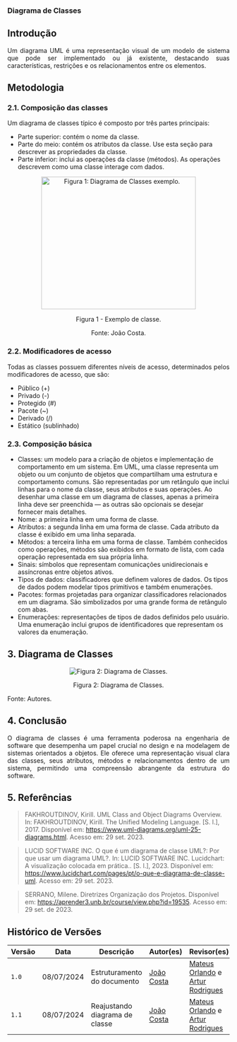 ### Diagrama de Classes

## Introdução

<p align="justify">
Um diagrama UML é uma representação visual de um modelo de sistema que pode ser implementado ou já existente, destacando suas características, restrições e os relacionamentos entre os elementos.
</p>


## Metodologia

<h3> 2.1. Composição das classes</h3> 
<p align="justify">

Um diagrama de classes típico é composto por três partes principais:
<ul>
<li> Parte superior: contém o nome da classe.</li>
<li> Parte do meio: contém os atributos da classe. Use esta seção para descrever as propriedades da classe.</li>
<li> Parte inferior: inclui as operações da classe (métodos). As operações descrevem como uma classe interage com dados.</li>
</ul>
</p>

<div align = "center"><img src="" alt="Figura 1: Diagrama de Classes exemplo." height="300" width="350">
<p>Figura 1 - Exemplo de classe. </p>
<p>Fonte: João Costa. </p>
</div>


<h3> 2.2. Modificadores de acesso</h3> 
<p align="justify">
Todas as classes possuem diferentes níveis de acesso, determinados pelos modificadores de acesso, que são:
<ul>
<li>Público (+)</li>
<li>Privado (-)</li>
<li>Protegido (#)</li>
<li>Pacote (~)</li>
<li>Derivado (/)</li>
<li>Estático (sublinhado)</li>
</ul>
</p>

<h3> 2.3. Composição básica</h3> 
<p align="justify">
<ul>
<li>Classes: um modelo para a criação de objetos e implementação de comportamento em um sistema. Em UML, uma classe representa um objeto ou um conjunto de objetos que compartilham uma estrutura e comportamento comuns. São representadas por um retângulo que inclui linhas para o nome da classe, seus atributos e suas operações. Ao desenhar uma classe em um diagrama de classes, apenas a primeira linha deve ser preenchida — as outras são opcionais se desejar fornecer mais detalhes.</li>

<li>Nome: a primeira linha em uma forma de classe.</li>

<li>Atributos: a segunda linha em uma forma de classe. Cada atributo da classe é exibido em uma linha separada.</li>

<li>Métodos: a terceira linha em uma forma de classe. Também conhecidos como operações, métodos são exibidos em formato de lista, com cada operação representada em sua própria linha.</li>

<li>Sinais: símbolos que representam comunicações unidirecionais e assíncronas entre objetos ativos.</li>

<li>Tipos de dados: classificadores que definem valores de dados. Os tipos de dados podem modelar tipos primitivos e também enumerações.</li>

<li>Pacotes: formas projetadas para organizar classificadores relacionados em um diagrama. São simbolizados por uma grande forma de retângulo com abas.</li>

<li>Enumerações: representações de tipos de dados definidos pelo usuário. Uma enumeração inclui grupos de identificadores que representam os valores da enumeração.</li>
</ul>
</p>

## 3. Diagrama de Classes


<div align="center"><img src="https://raw.githubusercontent.com/UnBArqDsw2024-1/2024.1_G7_My_Market/DiagramaDePacotes/docs/Imagens/Diagramas/DiagramaClasse0.jpeg" alt="Figura 2: Diagrama de Classes.">
</div>
<p align='center'>Figura 2: Diagrama de Classes.</p>
<p>Fonte: Autores. </p>


## 4. Conclusão

<p align="justify">
O diagrama de classes é uma ferramenta poderosa na engenharia de software que desempenha um papel crucial no design e na modelagem de sistemas orientados a objetos. Ele oferece uma representação visual clara das classes, seus atributos, métodos e relacionamentos dentro de um sistema, permitindo uma compreensão abrangente da estrutura do software.
</p>

## 5. Referências


> FAKHROUTDINOV, Kirill. UML Class and Object Diagrams Overview. In: FAKHROUTDINOV, Kirill. The Unified Modeling Language. [S. l.], 2017. Disponível em: https://www.uml-diagrams.org/uml-25-diagrams.html. Acesso em: 29 set. 2023.

> LUCID SOFTWARE INC. O que é um diagrama de classe UML?: Por que usar um diagrama UML?. In: LUCID SOFTWARE INC. Lucidchart: A visualização colocada em prática.. [S. l.], 2023. Disponível em: https://www.lucidchart.com/pages/pt/o-que-e-diagrama-de-classe-uml. Acesso em: 29 set. 2023.

> SERRANO, Milene. Diretrizes Organização dos Projetos. Disponível em: <https://aprender3.unb.br/course/view.php?id=19535>. Acesso em: 29 set. de 2023.

## Histórico de Versões

| Versão |     Data    | Descrição   | Autor(es) | Revisor(es) |
| ------ | ----------- | ----------- | --------- | ----------- |
| `1.0`  | 08/07/2024 | Estruturamento do documento | [João Costa](https://github.com/jvcostta)  | [Mateus Orlando](https://github.com/MateusPy) e [Artur Rodrigues](https://github.com/ArturRSA19)|
| `1.1`  | 08/07/2024 | Reajustando diagrama de classe | [João Costa](https://github.com/jvcostta)  | [Mateus Orlando](https://github.com/MateusPy) e [Artur Rodrigues](https://github.com/ArturRSA19)|

